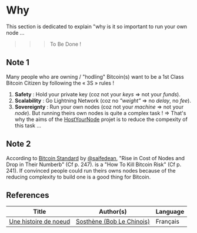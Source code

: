 Why
==
This section is dedicated to explain "why is it so important to run your own node ...
>>> To Be Done !

Note 1
-
Many people who are owning / "hodling" Bitcoin(s) want to be a 1st Class Bitcoin Citizen by following the « 3S » rules !  
1. __Safety__ : Hold your private key (coz not your _keys_ => not your _funds_). 
2. __Scalability__ : Go Lightning Network (coz no _"weight"_ => no _delay_, no _fee_). 
3. __Sovereignty__ : Run your own nodes (coz not your _machine_ => not your _node_). 
But running theirs own nodes is quite a complex task !
=> That's why the aims of the <A href="https://github.com/babonet13/HostYourNode">HostYourNode</A> projet is to reduce the compexity of this task ...

Note 2
-
According to <A href="https://www.amazon.fr/Bitcoin-Standard-Decentralized-Alternative-Central/dp/1119473861">Bitcoin Standard<A/> by <A href="https://twitter.com/saifedean">@saifedean<A/>, "Rise in Cost of Nodes and Drop in Their Numberb" (Cf p. 247). is a "How To Kill Bitcoin Risk" (Cf p. 241). 
If convinced people could run theirs owns nodes because of the reducing complexity to build one is a good thing for Bitcoin. 


References
-

<table>
    <thead>
        <tr>
            <th>Title</th>
            <th>Author(s)</th>
            <th>Language</th>
        </tr>
    </thead>
    <tbody>
        <tr>
            <td><A href="https://www.sosthene.net/histoire-noeud/">Une histoire de noeud</A> </td>
            <td><A href="https://twitter.com/Bob_le_chinois">Sosthène (Bob Le Chinois)</A> </td>
            <td>Français</td>
        </tr>
    </tbody>
</table>
